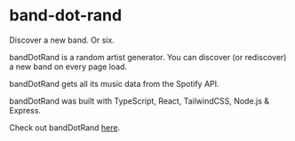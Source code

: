 # band-dot-rand

Discover a new band. Or six.

bandDotRand is a random artist generator. You can discover (or rediscover) a new band on every page load.

bandDotRand gets all its music data from the Spotify API.

bandDotRand was built with TypeScript, React, TailwindCSS, Node.js & Express.

Check out bandDotRand [here](https://band-dot-rand.herokuapp.com/).
